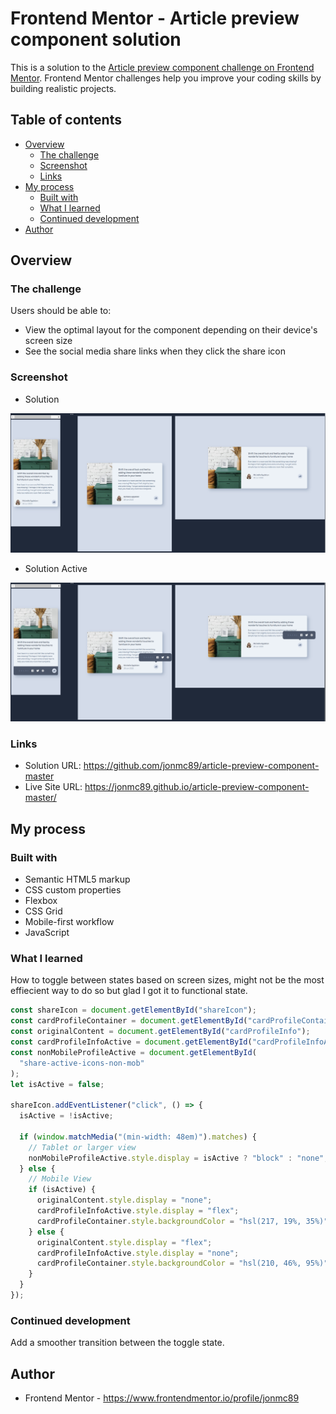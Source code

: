 # Frontend Mentor - Article preview component solution

This is a solution to the [Article preview component challenge on Frontend Mentor](https://www.frontendmentor.io/challenges/article-preview-component-dYBN_pYFT). Frontend Mentor challenges help you improve your coding skills by building realistic projects.

## Table of contents

- [Overview](#overview)
  - [The challenge](#the-challenge)
  - [Screenshot](#screenshot)
  - [Links](#links)
- [My process](#my-process)
  - [Built with](#built-with)
  - [What I learned](#what-i-learned)
  - [Continued development](#continued-development)
- [Author](#author)

## Overview

### The challenge

Users should be able to:

- View the optimal layout for the component depending on their device's screen size
- See the social media share links when they click the share icon

### Screenshot

- Solution

![](./images/Solution.png)

- Solution Active

![](./images/Solution%20Active%20State.png)

### Links

- Solution URL: https://github.com/jonmc89/article-preview-component-master
- Live Site URL: https://jonmc89.github.io/article-preview-component-master/

## My process

### Built with

- Semantic HTML5 markup
- CSS custom properties
- Flexbox
- CSS Grid
- Mobile-first workflow
- JavaScript

### What I learned

How to toggle between states based on screen sizes, might not be the most effiecient way to do so but glad I got it to functional state.

```JavaScript
const shareIcon = document.getElementById("shareIcon");
const cardProfileContainer = document.getElementById("cardProfileContainer");
const originalContent = document.getElementById("cardProfileInfo");
const cardProfileInfoActive = document.getElementById("cardProfileInfoActive");
const nonMobileProfileActive = document.getElementById(
  "share-active-icons-non-mob"
);
let isActive = false;

shareIcon.addEventListener("click", () => {
  isActive = !isActive;

  if (window.matchMedia("(min-width: 48em)").matches) {
    // Tablet or larger view
    nonMobileProfileActive.style.display = isActive ? "block" : "none";
  } else {
    // Mobile View
    if (isActive) {
      originalContent.style.display = "none";
      cardProfileInfoActive.style.display = "flex";
      cardProfileContainer.style.backgroundColor = "hsl(217, 19%, 35%)";
    } else {
      originalContent.style.display = "flex";
      cardProfileInfoActive.style.display = "none";
      cardProfileContainer.style.backgroundColor = "hsl(210, 46%, 95%)";
    }
  }
});

```

### Continued development

Add a smoother transition between the toggle state.

## Author

- Frontend Mentor - https://www.frontendmentor.io/profile/jonmc89
